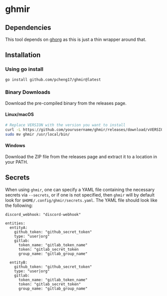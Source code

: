 # ghmir

## Dependencies

This tool depends on [ghorg](https://github.com/gabrie30/ghorg) as this is just a thin wrapper
around that.

## Installation

### Using go install

```bash
go install github.com/pcheng17/ghmir@latest
```

### Binary Downloads

Download the pre-compiled binary from the releases page.

#### Linux/macOS
```bash
# Replace VERSION with the version you want to install
curl -L https://github.com/yourusername/ghmir/releases/download/vVERSION/ghmir_Linux_x86_64.tar.gz | tar xz
sudo mv ghmir /usr/local/bin/
```

#### Windows
Download the ZIP file from the releases page and extract it to a location in your PATH.

## Secrets

When using `ghmir`, one can specify a YAML file containing the necessary secrets via `--secrets`, or
if one is not specified, then `ghmir` will by default look for `$HOME/.config/ghmir/secrets.yaml`.
The YAML file should look like the following:

```
discord_webhook: "discord-webhook"

entities:
  entityA:
    github_token: "github_secret_token"
    type: "user|org"
    gitlab:
      token_name: "gitlab_token_name"
      token: "gitlab_secret_token
      group_name: "gitlab_group_name"

  entityB:
    github_token: "github_secret_token"
    type: "user|org"
    gitlab:
      token_name: "gitlab_token_name"
      token: "gitlab_secret_token"
      group_name: "gitlab_group_name"
```
